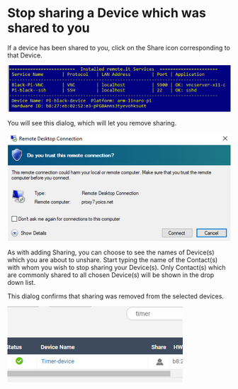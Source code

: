 # Stop sharing a Device which was shared to you

If a device has been shared to you, click on the Share icon corresponding to that Device.  

![](../../.gitbook/assets/image%20%2893%29.png)

You will see this dialog, which will let you remove sharing.

![](../../.gitbook/assets/image%20%28299%29.png)

As with adding Sharing, you can choose to see the names of Device\(s\) which you are about to unshare.  Start typing the name of the Contact\(s\) with whom you wish to stop sharing your Device\(s\).  Only Contact\(s\) which are commonly shared to all chosen Device\(s\) will be shown in the drop down list.

This dialog confirms that sharing was removed from the selected devices.

![](../../.gitbook/assets/image%20%28420%29.png)

